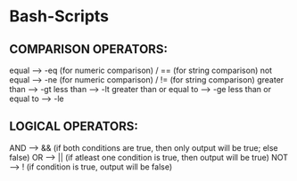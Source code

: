 # Bash-Scripts

COMPARISON OPERATORS:
----------------------
equal                       -->     -eq (for numeric comparison) / == (for string comparison)
not equal                   -->     -ne (for numeric comparison) / != (for string comparison)
greater than                -->     -gt
less than                   -->     -lt
greater than or equal to    -->     -ge
less than or equal to       -->     -le


LOGICAL OPERATORS:
-------------------
AND				-->    &&	(if both conditions are true, then only output will be true; else false)
OR				-->    ||	(if atleast one condition is true, then output will be true)
NOT				-->    !	(if condition is true, output will be false)


